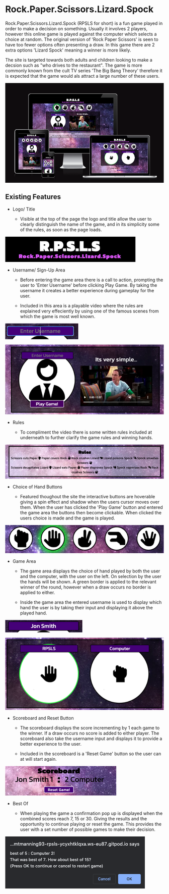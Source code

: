 # Rock.Paper.Scissors.Lizard.Spock

Rock.Paper.Scissors.Lizard.Spock (RPSLS for short) is a fun game played in order to make a decision on something. Usually it involves 2 players, however this online game is played against the computer which selects a choice at random. The original version of 'Rock Paper Scissors' is seen to have too fewer options often presenting a draw. In this game there are 2 extra options 'Lizard Spock' meaning a winner is more likely.

The site is targeted towards both adults and children looking to make a decsion such as "who drives to the restaurant". The game is more commonly known from the cult TV series 'The Big Bang Theory' therefore it is expected that the game would als attract a large number of these users.

![Image displaying sites responsiveness across different devices](./assets/images/screenshots/responsive-screens.png)

## Existing Features

- Logo/ Title

    * Visible at the top of the page the logo and title allow the user to clearly distinguish the name of the game, and in its simplicity some of the rules, as soon as the page loads.

![Image of the logo and title](./assets/images/screenshots/logo-title.png)

- Username/ Sign-Up Area

    * Before entering the game area there is a call to action, prompting the user to 'Enter Username' before clicking Play Game. By taking the username it creates a better experience during gameplay for the user.

    * Included in this area is a playable video where the rules are explained very effeciently by using one of the famous scenes from which the game is most well known.

![Enter username input](./assets/images/screenshots/enter-username.png)

![The username area including a text input and a submit button to play game](./assets/images/screenshots/username-screenshot.png)

- Rules

    * To compliment the video there is some written rules included at underneath to further clarify the game rules and winning hands.

![A written rules area to provide clarity to the winning hands](./assets/images/screenshots/rules.png)

- Choice of Hand Buttons

    * Featured thoughout the site the interactive buttons are hoverable giving a spin effect and shadow when the users cursor moves over them. When the user has clicked the 'Play Game' button and entered the game area the buttons then become clickable. When clicked the users choice is made and the game is played.

![Buttons providing the user with a choice of hand to play](./assets/images/screenshots/buttons.png)

- Game Area

    * The game area displays the choice of hand played by both the user and the computer, with the user on the left. On selection by the user the hands will be shown. A green border is applied to the relevant winner of the round, however when a draw occurs no border is applied to either.

    * Inside the game area the entered username is used to display which hand the user is by taking their input and displaying it above the played hand.

![Username input applied to game area](./assets/images/screenshots/username-applied.png)

![The game-area displaying the relevant hands and winner](./assets/images/screenshots/game-area.png)

- Scoreboard and Reset Button

    * The scoreboard displays the score incrementing by 1 each game to the winner. If a draw occurs no score is added to either player. The scoreboard also take the username input and displays it to provide a better experience to the user.

    * Included in the scoreboard is a 'Reset Game' button so the user can at will start again.

![Scoreboard displaying the scores](./assets/images/screenshots/scoreboard.png)

- Best Of

    * When playing the game a confirmation pop up is displayed when the combined scores reach 7, 15 or 30. Giving the results and the opportunity to continue playing or reset the game. This provides the user with a set number of possible games to make their decision.

![Confirmation alert when combined scores total 7, 15 or 30](./assets/images/screenshots/best-of.png)